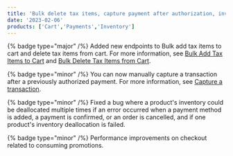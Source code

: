 ```yaml
---
title: 'Bulk delete tax items, capture payment after authorization, inventory bug fix'
date: '2023-02-06'
products: ['Cart','Payments','Inventory']
---
```

{% badge type="major" /%}
Added new endpoints to Bulk add tax items to cart and delete tax items from cart. For more information, see [Bulk Add Tax Items to Cart](/docs/commerce-cloud/carts/tax-items/bulk-add-tax-items) and [Bulk Delete Tax Items from Cart](/docs/commerce-cloud/carts/tax-items/bulk-delete-tax-items).

{% badge type="minor" /%}
You can now manually capture a transaction after a previously authorized payment. For more information, see [Capture a transaction](/docs/commerce-cloud/payments/transactions/capture-a-transaction#post-capture-a-transaction-manual).

{% badge type="minor" /%}
Fixed a bug where a product's inventory could be deallocated multiple times if an error occurred when a payment method is added, a payment is confirmed, or an order is cancelled, and if one product's inventory deallocation is failed.

{% badge type="minor" /%}
Performance improvements on checkout related to consuming promotions.
